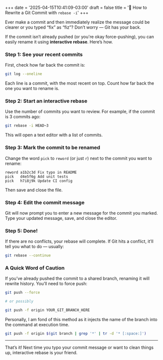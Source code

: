 +++
date = '2025-04-15T10:41:09-03:00'
draft = false
title = '📝 How to Rewrite a Git Commit with `rebase -i`'
+++

<!-- ## 📝 How to Rewrite a Git Commit with `rebase -i` -->

Ever make a commit and then immediately realize the message could be clearer or you typed “fix” as “fiz”? Don’t worry — Git has your back.

If the commit isn’t already pushed (or you're okay force-pushing), you can easily rename it using **interactive rebase**. Here’s how.

### Step 1: See your recent commits

First, check how far back the commit is:

```bash
git log --oneline
```

Each line is a commit, with the most recent on top. Count how far back the one you want to rename is.

### Step 2: Start an interactive rebase

Use the number of commits you want to review. For example, if the commit is 3 commits ago:

```bash
git rebase -i HEAD~3
```

This will open a text editor with a list of commits.

### Step 3: Mark the commit to be renamed

Change the word `pick` to `reword` (or just `r`) next to the commit you want to rename:

```plaintext
reword a1b2c3d Fix typo in README
pick   d4e5f6g Add unit tests
pick   h7i8j9k Update CI config
```

Then save and close the file.

### Step 4: Edit the commit message

Git will now prompt you to enter a new message for the commit you marked. Type your updated message, save, and close the editor.

### Step 5: Done!

If there are no conflicts, your rebase will complete. If Git hits a conflict, it’ll tell you what to do — usually:

```bash
git rebase --continue
```

### A Quick Word of Caution

If you’ve already pushed the commit to a shared branch, renaming it will rewrite history. You’ll need to force push:

```bash
git push --force

# or possibly

git push -f origin YOUR_GIT_BRANCH_HERE
```



Personally, I am fond of this method as it injects the name of the branch into the command at execution time.

```bash
git push -f origin $(git branch | grep '*' | tr -d '* [:space:]')
```

------

That’s it! Next time you typo your commit message or want to clean things up, interactive rebase is your friend.